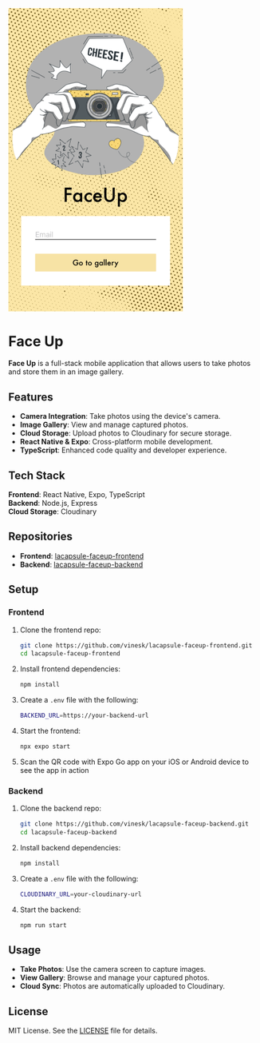 <img src="assets/faceup.png" alt="Face Up Logo" width="350"/>

# Face Up

**Face Up** is a full-stack mobile application that allows users to take photos and store them in an image gallery.

## Features

- **Camera Integration**: Take photos using the device's camera.
- **Image Gallery**: View and manage captured photos.
- **Cloud Storage**: Upload photos to Cloudinary for secure storage.
- **React Native & Expo**: Cross-platform mobile development.
- **TypeScript**: Enhanced code quality and developer experience.

## Tech Stack

**Frontend**: React Native, Expo, TypeScript  
**Backend**: Node.js, Express  
**Cloud Storage**: Cloudinary

## Repositories

- **Frontend**: [lacapsule-faceup-frontend](https://github.com/vinesk/lacapsule-faceup-frontend)
- **Backend**: [lacapsule-faceup-backend](https://github.com/vinesk/lacapsule-faceup-backend)

## Setup

### Frontend

1. Clone the frontend repo:

   ```bash
   git clone https://github.com/vinesk/lacapsule-faceup-frontend.git
   cd lacapsule-faceup-frontend
   ```

2. Install frontend dependencies:

   ```bash
   npm install
   ```

3. Create a `.env` file with the following:

   ```bash
   BACKEND_URL=https://your-backend-url
   ```

4. Start the frontend:

   ```bash
   npx expo start
   ```

5. Scan the QR code with Expo Go app on your iOS or Android device to see the app in action

### Backend

1. Clone the backend repo:

   ```bash
   git clone https://github.com/vinesk/lacapsule-faceup-backend.git
   cd lacapsule-faceup-backend
   ```

2. Install backend dependencies:

   ```bash
   npm install
   ```

3. Create a `.env` file with the following:

   ```bash
   CLOUDINARY_URL=your-cloudinary-url
   ```

4. Start the backend:

   ```bash
   npm run start
   ```

## Usage

- **Take Photos**: Use the camera screen to capture images.
- **View Gallery**: Browse and manage your captured photos.
- **Cloud Sync**: Photos are automatically uploaded to Cloudinary.

## License

MIT License. See the [LICENSE](./LICENSE) file for details.
